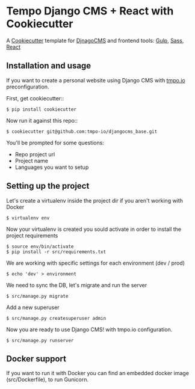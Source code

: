 Tempo Django CMS + React with Cookiecutter
============================

A [Cookiecutter](https://github.com/audreyr/cookiecutter) template for [DjnagoCMS](https://www.django-cms.org/) and frontend tools: [Gulp](https://github.com/gulpjs/gulp), [Sass](https://github.com/sass/sass), [React](https://github.com/facebook/react)


Installation and usage
----------------------

If you want to create a personal website using Django CMS with [tmpo.io](https://tmpo.io) preconfiguration.

First, get cookiecutter::

    $ pip install cookiecutter

Now run it against this repo::

    $ cookiecutter git@github.com:tmpo-io/djangocms_base.git

You'll be prompted for some questions:

- Repo project url
- Project name
- Languages you want to setup

Setting up the project
----------------------

Let's create a virtualenv inside the project dir if you aren't working with Docker

    $ virtualenv env

Now your virtualenv is created you sould activate in order to install the project requirements

    $ source env/bin/activate
    $ pip install -r src/requirements.txt

We are working with specific settings for each environment (dev / prod)

    $ echo 'dev' > environment

We need to sync the DB, let's migrate and run the server

    $ src/manage.py migrate

Add a new superuser

    $ src/manage.py createsuperuser admin

Now you are ready to use Django CMS! with tmpo.io configuration.

    $ src/manage.py runserver

Docker support
--------------

If you want to run it with Docker you can find an embedded docker image (src/Dockerfile), to run Gunicorn.
